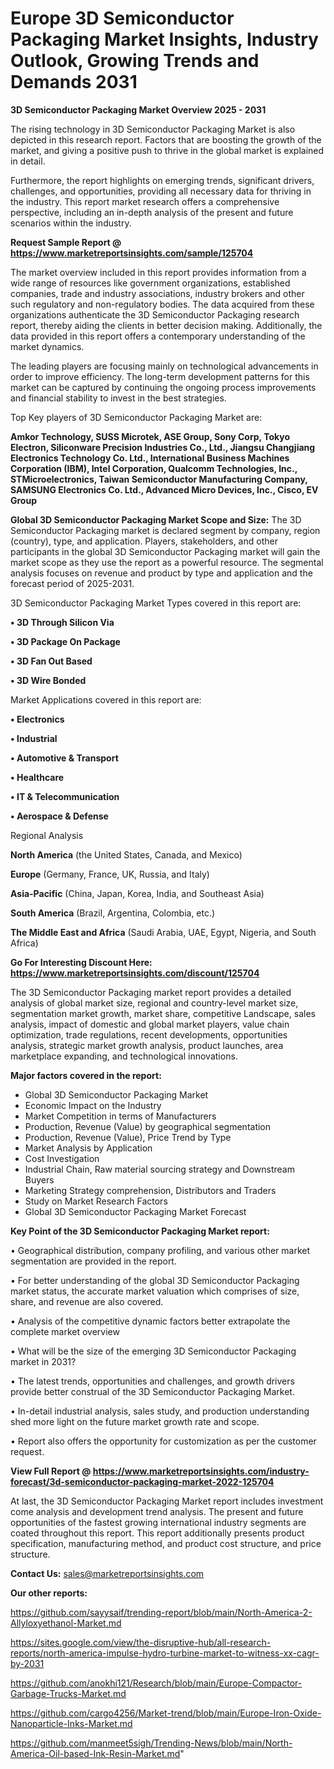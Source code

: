 # Europe 3D Semiconductor Packaging Market Insights, Industry Outlook, Growing Trends and Demands 2031

<Strong> 3D Semiconductor Packaging Market Overview 2025 - 2031</strong>

The rising technology in 3D Semiconductor Packaging Market is also depicted in this research report. Factors that are boosting the growth of the market, and giving a positive push to thrive in the global market is explained in detail.

Furthermore, the report highlights on emerging trends, significant drivers, challenges, and opportunities, providing all necessary data for thriving in the industry. This report market research offers a comprehensive perspective, including an in-depth analysis of the present and future scenarios within the industry.

<strong>Request Sample Report @ <a href=https://www.marketreportsinsights.com/sample/125704>https://www.marketreportsinsights.com/sample/125704</a></strong>

The market overview included in this report provides information from a wide range of resources like government organizations, established companies, trade and industry associations, industry brokers and other such regulatory and non-regulatory bodies. The data acquired from these organizations authenticate the 3D Semiconductor Packaging research report, thereby aiding the clients in better decision making. Additionally, the data provided in this report offers a contemporary understanding of the market dynamics.

The leading players are focusing mainly on technological advancements in order to improve efficiency. The long-term development patterns for this market can be captured by continuing the ongoing process improvements and financial stability to invest in the best strategies.

Top Key players of 3D Semiconductor Packaging Market are:

<strong>Amkor Technology, SUSS Microtek, ASE Group, Sony Corp, Tokyo Electron, Siliconware Precision Industries Co., Ltd., Jiangsu Changjiang Electronics Technology Co. Ltd., International Business Machines Corporation (IBM), Intel Corporation, Qualcomm Technologies, Inc., STMicroelectronics, Taiwan Semiconductor Manufacturing Company, SAMSUNG Electronics Co. Ltd., Advanced Micro Devices, Inc., Cisco, EV Group</strong>

<strong><b>Global 3D Semiconductor Packaging Market Scope and Size:</b></strong>
The 3D Semiconductor Packaging market is declared segment by company, region (country), type, and application. Players, stakeholders, and other participants in the global 3D Semiconductor Packaging market will gain the market scope as they use the report as a powerful resource. The segmental analysis focuses on revenue and product by type and application and the forecast period of 2025-2031.

3D Semiconductor Packaging Market Types covered in this report are:

<strong>• 3D Through Silicon Via

• 3D Package On Package

• 3D Fan Out Based

• 3D Wire Bonded</strong>

Market Applications covered in this report are:

<strong>• Electronics

• Industrial

• Automotive & Transport

• Healthcare

• IT & Telecommunication

• Aerospace & Defense</strong> 

Regional Analysis

<strong>North America</strong> (the United States, Canada, and Mexico)

<strong>Europe</strong> (Germany, France, UK, Russia, and Italy)

<strong>Asia-Pacific</strong> (China, Japan, Korea, India, and Southeast Asia)

<strong>South America</strong> (Brazil, Argentina, Colombia, etc.)

<strong>The Middle East and Africa</strong> (Saudi Arabia, UAE, Egypt, Nigeria, and South Africa)

<strong>Go For Interesting Discount Here: <a href=https://www.marketreportsinsights.com/discount/125704>https://www.marketreportsinsights.com/discount/125704</a></strong>

The 3D Semiconductor Packaging market report provides a detailed analysis of global market size, regional and country-level market size, segmentation market growth, market share, competitive Landscape, sales analysis, impact of domestic and global market players, value chain optimization, trade regulations, recent developments, opportunities analysis, strategic market growth analysis, product launches, area marketplace expanding, and technological innovations.

<strong><b>Major factors covered in the report:</b></strong>
<ul>
  <li>Global 3D Semiconductor Packaging Market </li>
  <li>Economic Impact on the Industry</li>
  <li>Market Competition in terms of Manufacturers</li>
  <li>Production, Revenue (Value) by geographical segmentation</li>
  <li>Production, Revenue (Value), Price Trend by Type</li>
  <li>Market Analysis by Application</li>
  <li>Cost Investigation</li>
  <li>Industrial Chain, Raw material sourcing strategy and Downstream Buyers</li>
  <li>Marketing Strategy comprehension, Distributors and Traders</li>
  <li>Study on Market Research Factors</li>
  <li>Global 3D Semiconductor Packaging Market Forecast</li>
</ul>

<strong><b>Key Point of the 3D Semiconductor Packaging Market report:</b></strong>

• Geographical distribution, company profiling, and various other market segmentation are provided in the report.

• For better understanding of the global 3D Semiconductor Packaging market status, the accurate market valuation which comprises of size, share, and revenue are also covered.

• Analysis of the competitive dynamic factors better extrapolate the complete market overview

• What will be the size of the emerging 3D Semiconductor Packaging market in 2031?

• The latest trends, opportunities and challenges, and growth drivers provide better construal of the 3D Semiconductor Packaging Market.

• In-detail industrial analysis, sales study, and production understanding shed more light on the future market growth rate and scope.

• Report also offers the opportunity for customization as per the customer request.

<strong><b>View Full Report @ <a href=https://www.marketreportsinsights.com/industry-forecast/3d-semiconductor-packaging-market-2022-125704>https://www.marketreportsinsights.com/industry-forecast/3d-semiconductor-packaging-market-2022-125704</a></b></strong>


At last, the 3D Semiconductor Packaging Market report includes investment come analysis and development trend analysis. The present and future opportunities of the fastest growing international industry segments are coated throughout this report. This report additionally presents product specification, manufacturing method, and product cost structure, and price structure.

<strong>Contact Us:</strong>
sales@marketreportsinsights.com

<strong>Our other reports:</strong>

<a href=https://github.com/sayysaif/trending-report/blob/main/North-America-2-Allyloxyethanol-Market.md>https://github.com/sayysaif/trending-report/blob/main/North-America-2-Allyloxyethanol-Market.md</a>

<a href=https://sites.google.com/view/the-disruptive-hub/all-research-reports/north-america-impulse-hydro-turbine-market-to-witness-xx-cagr-by-2031>https://sites.google.com/view/the-disruptive-hub/all-research-reports/north-america-impulse-hydro-turbine-market-to-witness-xx-cagr-by-2031</a>

<a href=https://github.com/anokhi121/Research/blob/main/Europe-Compactor-Garbage-Trucks-Market.md>https://github.com/anokhi121/Research/blob/main/Europe-Compactor-Garbage-Trucks-Market.md</a>

<a href=https://github.com/cargo4256/Market-trend/blob/main/Europe-Iron-Oxide-Nanoparticle-Inks-Market.md>https://github.com/cargo4256/Market-trend/blob/main/Europe-Iron-Oxide-Nanoparticle-Inks-Market.md</a>

<a href=https://github.com/manmeet5sigh/Trending-News/blob/main/North-America-Oil-based-Ink-Resin-Market.md>https://github.com/manmeet5sigh/Trending-News/blob/main/North-America-Oil-based-Ink-Resin-Market.md</a>"
